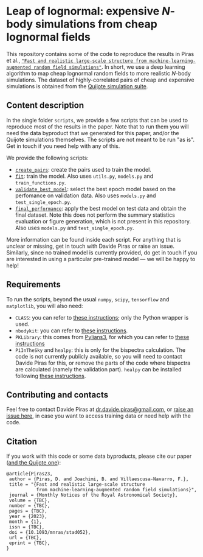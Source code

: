 # Leap of lognormal: expensive $N$-body simulations from cheap lognormal fields

This repository contains some of the code to reproduce the results in Piras et al., [`"Fast and realistic large-scale structure from machine-learning-augmented random field simulations"`](https://ui.adsabs.harvard.edu/abs/2022arXiv220507898P/abstract). In short, we use a deep learning algorithm to map cheap lognormal random fields to more realistic $N$-body simulations. The dataset of highly-correlated pairs of cheap and expensive simulations is obtained from the [Quijote simulation suite](https://quijote-simulations.readthedocs.io/en/latest/). 


## Content description
In the single folder `scripts`, we provide a few scripts that can be used to reproduce most of the results in the paper. Note that to run them you will need the data byproduct that we generated for this paper, and/or the Quijote simulations themselves. The scripts are not meant to be run "as is". Get in touch if you need help with any of this.

We provide the following scripts:
- [`create_pairs`](https://github.com/dpiras/leap_of_lognormal/blob/main/scripts/create_pairs.py): create the pairs used to train the model. 
- [`fit`](https://github.com/dpiras/leap_of_lognormal/blob/main/scripts/fit.py): train the model. Also uses `utils.py`, `models.py` and `train_functions.py`.
- [`validate_best_model`](https://github.com/dpiras/leap_of_lognormal/blob/main/scripts/validate_best_model.py): select the best epoch model based on the perfomance on validation data. Also uses `models.py` and `test_single_epoch.py`.
- [`final_performance`](https://github.com/dpiras/leap_of_lognormal/blob/main/scripts/final_performance.py): apply the best model on test data and obtain the final dataset. Note this does not perform the summary statistics evaluation or figure generation, which is not present in this repository. Also uses `models.py` and `test_single_epoch.py`.

More information can be found inside each script. For anything that is unclear or missing, get in touch with Davide Piras or raise an issue. Similarly, since no trained model is currently provided, do get in touch if you are interested in using a particular pre-trained model &mdash; we will be happy to help!


## Requirements

To run the scripts, beyond the usual `numpy`, `scipy`, `tensorflow` and `matplotlib`, you will also need:
- `CLASS`: you can refer to [these instructions](https://github.com/lesgourg/class_public/wiki/Python-wrapper); only the Python wrapper is used.
- `nbodykit`: you can refer to [these instructions](https://nbodykit.readthedocs.io/en/latest/getting-started/install.html).
- `PKLibrary`: this comes from [Pylians3](https://pylians3.readthedocs.io/en/master/), for which you can refer to [these instructions](https://pylians3.readthedocs.io/en/master/installation.html)
- `PiInTheSky` and `healpy`: this is only for the bispectra calculation. The code is not currently publicly available, so you will need to contact Davide Piras for this, or remove the parts of the code where bispectra are calculated (namely the validation part). `healpy` can be installed following [these instructions](https://healpy.readthedocs.io/en/latest/install.html).


## Contributing and contacts

Feel free to contact Davide Piras at dr.davide.piras@gmail.com, or [raise an issue here](https://github.com/dpiras/leap_of_lognormal/issues), in case you want to access training data or need help with the code. 


## Citation

If you work with this code or some data byproducts, please cite our paper ([and the Quijote one](https://quijote-simulations.readthedocs.io/en/latest/citation.html)):

    @article{Piras23,
     author = {Piras, D. and Joachimi, B. and Villaescusa-Navarro, F.},
     title = "{Fast and realistic large-scale structure 
               from machine-learning-augmented random field simulations}",
     journal = {Monthly Notices of the Royal Astronomical Society},
     volume = {TBC},
     number = {TBC},
     pages = {TBC},
     year = {2023},
     month = {1},
     issn = {TBC},
     doi = {10.1093/mnras/stad052},
     url = {TBC},
     eprint = {TBC},
    }


